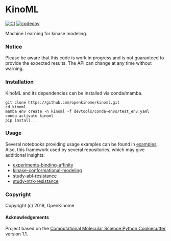KinoML
==============================
[//]: # (Badges)
[![CI](https://github.com/openkinome/kinoml/actions/workflows/ci.yaml/badge.svg?branch=master)](https://github.com/openkinome/kinoml/actions/workflows/ci.yaml)
[![codecov](https://codecov.io/gh/openkinome/KinoML/branch/master/graph/badge.svg)](https://codecov.io/gh/openkinome/KinoML/branch/master)


Machine Learning for kinase modeling. 

### Notice

Please be aware that this code is work in progress and is not guaranteed to provide the expected results. The API can change at any time without warning.

### Installation

KinoML and its dependencies can be installed via conda/mamba.

```
git clone https://github.com/openkinome/kinoml.git
cd kinoml
mamba env create -n kinoml -f devtools/conda-envs/test_env.yaml
conda activate kinoml
pip install .
```

### Usage

Several notebooks providing usage examples can be found in [examples](https://github.com/openkinome/kinoml/tree/master/examples).  
Also, this framework used by several repositories, which may give additional insights:
 - [experiments-binding-affinity](https://github.com/openkinome/experiments-binding-affinity)
 - [kinase-conformational-modeling](https://github.com/openkinome/kinase-conformational-modeling)
 - [study-abl-resistance](https://github.com/openkinome/study-abl-resistance)
 - [study-ntrk-resistance](https://github.com/openkinome/study-ntrk-resistance)

### Copyright

Copyright (c) 2019, OpenKinome


#### Acknowledgements
 
Project based on the 
[Computational Molecular Science Python Cookiecutter](https://github.com/molssi/cookiecutter-cms) version 1.1.
